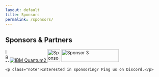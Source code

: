 ```yaml
---
layout: default
title: Sponsors
permalink: /sponsors/
---
```


<main class="container">
  <section id="sponsors" class="card">
    <h2>Sponsors & Partners</h2>
    <div class="sponsor-strip" aria-label="Sponsor logos">
      <img src="{{ '/assets/IBM_Quantum_Logo.png'| relative_url }}" alt="IBM Quantum" class="sponsor-logo" loading="lazy" width="10" height="40">
      <a href="https://www.ibm.com/quantum" target="_blank" rel="noopener">
      <img src="{{ '/assets/IBM_Quantum_Logo.png' | relative_url }}"
           alt="IBM Quantum2" class="sponsor-logo" loading="lazy" decoding="async">
    </a>
      <img src="{{ '/assets/sponsor2.png' | relative_url }}" alt="Sponsor 2" class="sponsor-logo" loading="lazy" width="40" height="40">
      <img src="{{ '/assets/sponsor3.png' | relative_url }}" alt="Sponsor 3" class="sponsor-logo" loading="lazy" width="180" height="40">
    </div>

    <p class="note">Interested in sponsoring? Ping us on Discord.</p>
  </section>
</main>

